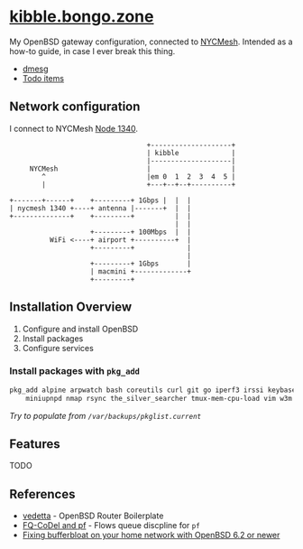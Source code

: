 # [kibble.bongo.zone](https://kibble.bongo.zone/)
My OpenBSD gateway configuration, connected to [NYCMesh](https://nycmesh.net). Intended as a how-to guide, in case I ever break this thing.

* [dmesg](http://dmesgd.nycbug.org/index.cgi?do=view&id=3701)
* [Todo items](https://github.com/bongozone/kibble/issues)

## Network configuration

I connect to NYCMesh [Node 1340](https://docs.nycmesh.net/nodes/node-1340/).

```
                                  +--------------------+
                                  | kibble             |
                                  |--------------------|
     NYCMesh                      |                    |
        ^                         |em 0  1  2  3  4  5 |
        |                         +---+--+--+----------+

+-------+------+    +---------+ 1Gbps |  |  |
| nycmesh 1340 +----+ antenna |-------+  |  |
+--------------+    +---------+          |  |
                                         |  |
                    +---------+ 100Mbps  |  |
          WiFi <----+ airport +----------+  |
                    +---------+             |
                                            |
                    +---------+ 1Gbps       |
                    | macmini +-------------+
                    +---------+
```
<!-- http://www.asciidraw.com/ -->

## Installation Overview
1. Configure and install OpenBSD
2. Install packages
3. Configure services

### Install packages with `pkg_add` 

```bash
pkg_add alpine arpwatch bash coreutils curl git go iperf3 irssi keybase lynx \
    miniupnpd nmap rsync the_silver_searcher tmux-mem-cpu-load vim w3m wget zsh
```

_Try to populate from `/var/backups/pkglist.current`_

## Features

TODO

## References

* [vedetta](https://github.com/vedetta-com/vedetta) - OpenBSD Router Boilerplate
* [FQ-CoDel and pf](https://www.reddit.com/r/openbsd/comments/75ps6h/fqcodel_and_pf/) - Flows queue discpline for `pf`
* [Fixing bufferbloat on your home network with OpenBSD 6.2 or newer](https://pauladamsmith.com/blog/2018/07/fixing-bufferbloat-on-your-home-network-with-openbsd-6.2-or-newer.html)


<!--

Updating files -- mount the root file system in ./mnt using sshfs

sshfs -o sshfs_debug -o reconnect root@kibble.bongo.zone:/ mnt/kibble

Copy over updated files only:

rsync -v --existing mnt/etc/* src/etc


-->